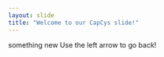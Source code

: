 ```yaml
---
layout: slide
title: "Welcome to our CapCys slide!"
---
```

something new
Use the left arrow to go back!

